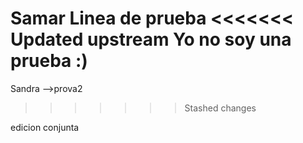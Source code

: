Samar
Linea de prueba
<<<<<<< Updated upstream
Yo no soy una prueba :)
=======

Sandra -->prova2
>>>>>>> Stashed changes

edicion conjunta